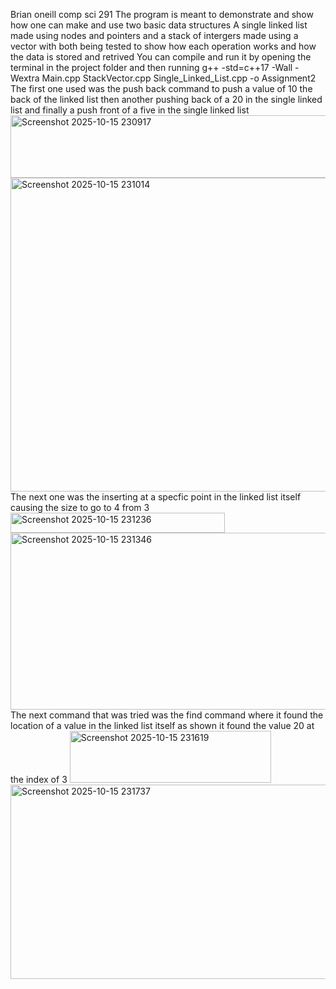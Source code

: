 Brian oneill comp sci 291 
The program is meant to demonstrate and show how one can make and use two basic data structures
A single linked list made using nodes and pointers 
and a stack of intergers made using a vector 
with both being tested to show how each operation works and how the data is stored and retrived
You can compile and run it by opening the terminal in the project folder and then running 
 g++ -std=c++17 -Wall -Wextra Main.cpp StackVector.cpp Single_Linked_List.cpp -o Assignment2
 The first one used was the push back command to push a value of 10 the back of the linked list
 then another pushing back of a 20 in the single linked list and finally a push front of a five in the single linked list
 <img width="867" height="100" alt="Screenshot 2025-10-15 230917" src="https://github.com/user-attachments/assets/b96802d5-ac34-4053-8eea-e6ae84dd1b0f" />
<img width="972" height="502" alt="Screenshot 2025-10-15 231014" src="https://github.com/user-attachments/assets/f575f4bb-bdff-4246-a39d-96f948f59001" />
The next one was the inserting at a specfic point in the linked list itself
causing the size to go to 4 from 3
<img width="343" height="32" alt="Screenshot 2025-10-15 231236" src="https://github.com/user-attachments/assets/1d250fad-90e4-48b1-b229-53b90c88c0a9" />
<img width="913" height="283" alt="Screenshot 2025-10-15 231346" src="https://github.com/user-attachments/assets/765e9754-db5b-4e65-bdf2-363afc5e61b4" />
The next command that was tried was the find command where it found the location of a value in the linked list itself as shown it found the value 20 at the index of 3
<img width="322" height="83" alt="Screenshot 2025-10-15 231619" src="https://github.com/user-attachments/assets/24d36976-59f5-4582-8f6f-1ac00a286c4d" />
<img width="872" height="311" alt="Screenshot 2025-10-15 231737" src="https://github.com/user-attachments/assets/43a4c4b4-b8bf-4167-8492-a860efd63b40" />


